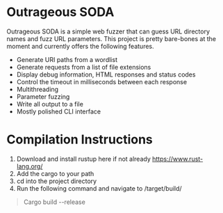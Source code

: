 # Outrageous SODA

Outrageous SODA is a simple web fuzzer that can guess URL directory names and fuzz URL parameters.
This project is pretty bare-bones at the moment and currently offers the following features.

- Generate URI paths from a wordlist
- Generate requests from a list of file extensions
- Display debug information, HTML responses and status codes
- Control the timeout in milliseconds between each response
- Multithreading
- Parameter fuzzing
- Write all output to a file
- Mostly polished CLI interface

# Compilation Instructions
1) Download and install rustup here if not already https://www.rust-lang.org/
2) Add the cargo to your path
3) cd into the project directory
4) Run the following command and navigate to /target/build/
> Cargo build --release